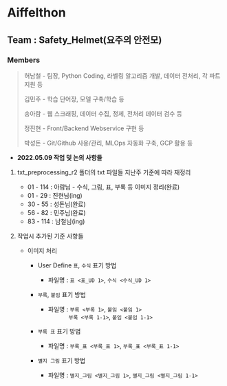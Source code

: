 # Aiffelthon
## Team : Safety_Helmet(요주의 안전모)
### Members
> 허남철 - 팀장, Python Coding, 라벨링 알고리즘 개발, 데이터 전처리, 각 파트 지원 등
>
> 김민주 - 학습 단어장, 모델 구축/학습 등
>
> 송아람 - 웹 스크래핑, 데이터 수집, 정제, 전처리 데이터 검수 등
>
> 정진현 - Front/Backend Webservice 구현 등
>
> 박성돈 - Git/Github 사용/관리, MLOps 자동화 구축, GCP 활용 등

- __2022.05.09 작업 및 논의 사항들__
1. txt_preprocessing_r2 폴더의 txt 파일들 지난주 기준에 따라 재정리  
    - 01 - 114 : 아람님 - 수식, 그림, 표, 부록 등 이미지 정리(완료)
    - 01 - 29  : 진현님(ing)   
    - 30 - 55  : 성돈님(완료)  
    - 56 - 82  : 민주님(완료)  
    - 83 - 114 : 남철님(ing)  


2. 작업시 추가된 기준 사항들  
    - 이미지 처리  
        - User Define `표`, `수식` 표기 방법  
            - 파일명 : `표 <표_UD 1>`, `수식 <수식_UD 1>`  

        - `부록`, `붙임` 표기 방법  
            - 파일명 : `부록 <부록 1>`, `붙임 <붙임 1>`  
            &nbsp;&nbsp;&nbsp;&nbsp;&nbsp;&nbsp;&nbsp;&nbsp;&nbsp;&nbsp;&nbsp;&nbsp;`부록 <부록 1-1>`, `붙임 <붙임 1-1>`  

        - `부록 표` 표기 방법  
            - 파일명 : `부록_표 <부록_표 1>`, `부록_표 <부록_표 1-1>`  

        - `별지 그림` 표기 방법  
            - 파일명 : `별지_그림 <별지_그림 1>`, `별지_그림 <별지_그림 1-1>`  
